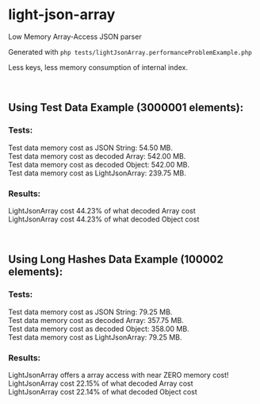 # light-json-array
Low Memory Array-Access JSON parser

Generated with `php tests/lightJsonArray.performanceProblemExample.php`

Less keys, less memory consumption of internal index.

<br />

## Using Test Data Example (3000001 elements):

### Tests:
Test data memory cost as JSON String: 54.50 MB.<br />
Test data memory cost as decoded Array: 542.00 MB.<br />
Test data memory cost as decoded Object: 542.00 MB.<br />
Test data memory cost as LightJsonArray: 239.75 MB.

### Results:
LightJsonArray cost 44.23% of what decoded Array cost<br />
LightJsonArray cost 44.23% of what decoded Object cost

<br />

## Using Long Hashes Data Example (100002 elements):

### Tests:
Test data memory cost as JSON String: 79.25 MB.<br />
Test data memory cost as decoded Array: 357.75 MB.<br />
Test data memory cost as decoded Object: 358.00 MB.<br />
Test data memory cost as LightJsonArray: 79.25 MB.

### Results:
LightJsonArray offers a array access with near ZERO memory cost!<br />
LightJsonArray cost 22.15% of what decoded Array cost<br />
LightJsonArray cost 22.14% of what decoded Object cost
